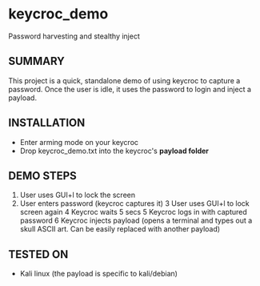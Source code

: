 # keycroc_demo
Password harvesting and stealthy inject

## SUMMARY
This project is a quick, standalone demo of using keycroc to capture a password. Once the user is idle, it uses the password to login and inject a payload.

## INSTALLATION
  - Enter arming mode on your keycroc
  - Drop keycroc_demo.txt into the keycroc's **payload folder**
  
## DEMO STEPS
  1. User uses GUI+l to lock the screen
  2. User enters password (keycroc captures it)
  3 User uses GUI+l to lock screen again
  4 Keycroc waits 5 secs
  5 Keycroc logs in with captured password
  6 Keycroc injects payload (opens a terminal and types out a skull ASCII art. Can be easily replaced with another payload)
  
## TESTED ON
  - Kali linux (the payload is specific to kali/debian)

